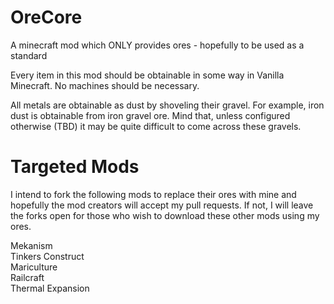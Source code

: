 OreCore
=======

A minecraft mod which ONLY provides ores - hopefully to be used as a standard

Every item in this mod should be obtainable in some way in Vanilla Minecraft.  No machines should be necessary.

All metals are obtainable as dust by shoveling their gravel.  For example, iron dust is obtainable from iron gravel 
ore.  Mind that, unless configured otherwise (TBD) it may be quite difficult to come across these gravels.

Targeted Mods
=======

I intend to fork the following mods to replace their ores with mine and hopefully the mod creators will accept my 
pull requests.  If not, I will leave the forks open for those who wish to download these other mods using my ores.

Mekanism  
Tinkers Construct  
Mariculture  
Railcraft  
Thermal Expansion  
